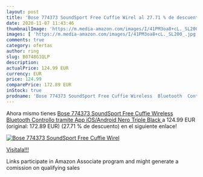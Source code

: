 ```yaml
---
layout: post
title: 'Bose 774373 SoundSport Free Cuffie Wirel al 27.71 % de descuento'
date: 2020-11-07 11:43:46
thumbnailImage: 'https://m.media-amazon.com/images/I/41PM3oa8+cL._SL200_.jpg'
images: [ 'https://m.media-amazon.com/images/I/41PM3oa8+cL._SL200_.jpg' ]
comments: true
category: ofertas
author: ring
slug: B0748G1QLP
description:
actualPrice: 124.99 EUR
currency: EUR
price: 124.99
comparePrice: 172.89 EUR
inStock: true
prodname: 'Bose 774373 SoundSport Free Cuffie Wireless  Bluetooth  Controllo tramite App  iOS/Android   Nero  Triple Black '
---
```


Ahora mismo tienes [Bose 774373 SoundSport Free Cuffie Wireless  Bluetooth  Controllo tramite App  iOS/Android   Nero  Triple Black ](https://www.amazon.it/dp/B0748G1QLP/?tag=tolees00-21) a 124.99 EUR (original: 172.89 EUR) (27.71 %  de descuento) en el siguiente enlace!

[![Bose 774373 SoundSport Free Cuffie Wirel](https://m.media-amazon.com/images/I/41PM3oa8+cL._SL200_.jpg)](https://www.amazon.it/dp/B0748G1QLP/?tag=tolees00-21)

[Visítala!!!](https://www.amazon.it/dp/B0748G1QLP/?tag=tolees00-21)

Links participate in Amazon Associate program and might generate a comission on qualifying sales
